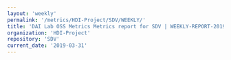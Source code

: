 ```yaml
---
layout: 'weekly'
permalink: '/metrics/HDI-Project/SDV/WEEKLY/'
title: 'DAI Lab OSS Metrics Metrics report for SDV | WEEKLY-REPORT-2019-03-31'
organization: 'HDI-Project'
repository: 'SDV'
current_date: '2019-03-31'
---
```

